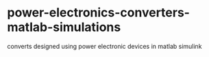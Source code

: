# power-electronics-converters-matlab-simulations
converts designed using power electronic devices in matlab simulink
